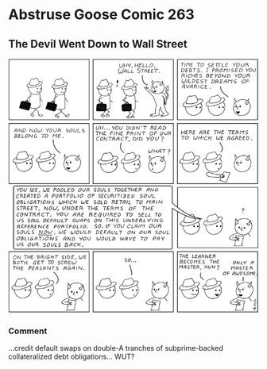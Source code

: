 # Abstruse Goose Comic 263
## The Devil Went Down to Wall Street

![image](the_big_short.png)
### Comment
...credit default swaps on double-A tranches of subprime-backed collateralized debt obligations... WUT?
